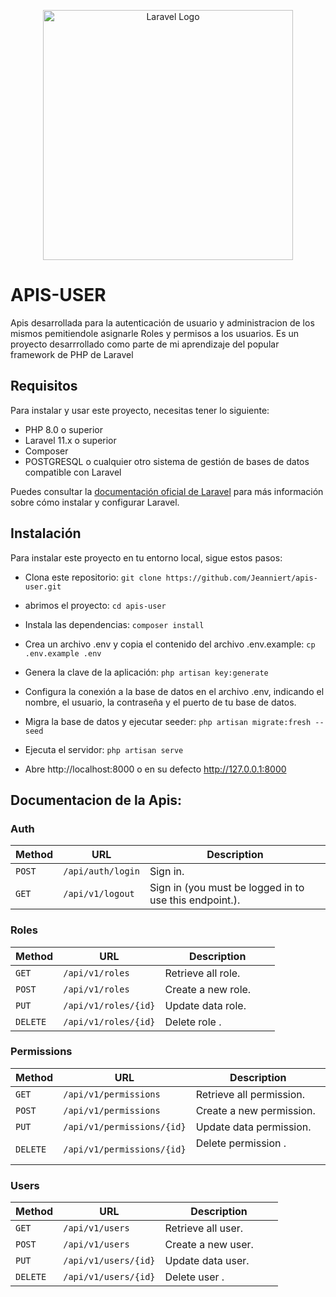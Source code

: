 <p align="center"><a href="https://laravel.com" target="_blank"><img src="https://raw.githubusercontent.com/laravel/art/master/logo-lockup/5%20SVG/2%20CMYK/1%20Full%20Color/laravel-logolockup-cmyk-red.svg" width="400" alt="Laravel Logo"></a></p>



# APIS-USER
Apis desarrollada para la autenticación de usuario y administracion de los mismos pemitiendole asignarle Roles y permisos a los usuarios. Es un proyecto desarrrollado como parte de mi aprendizaje del popular framework de PHP de Laravel 

## Requisitos
Para instalar y usar este proyecto, necesitas tener lo siguiente:

- PHP 8.0 o superior
- Laravel 11.x o superior
- Composer
- POSTGRESQL o cualquier otro sistema de gestión de bases de datos compatible con Laravel

Puedes consultar la [documentación oficial de Laravel](^1^) para más información sobre cómo instalar y configurar Laravel.

## Instalación
Para instalar este proyecto en tu entorno local, sigue estos pasos:

- Clona este repositorio:    `git clone https://github.com/Jeanniert/apis-user.git`

- abrimos el proyecto:     `cd apis-user`

- Instala las dependencias:    `composer install`

- Crea un archivo .env y copia el contenido del archivo .env.example:    `cp .env.example .env`

- Genera la clave de la aplicación:    `php artisan key:generate`

- Configura la conexión a la base de datos en el archivo .env, indicando el nombre, el usuario, la contraseña y el puerto de tu base de datos.

- Migra la base de datos y ejecutar seeder:    `php artisan migrate:fresh --seed`

- Ejecuta el servidor:    `php artisan serve`

- Abre http://localhost:8000 o en su defecto http://127.0.0.1:8000


## Documentacion de la Apis:

### Auth

| Method   | URL                                      | Description                              |
| -------- | ---------------------------------------- | ---------------------------------------- |
| `POST`   | `/api/auth/login`                        | Sign in.                        |
| `GET`    | `/api/v1/logout`                           | Sign in (you must be logged in to use this endpoint.).                    |



### Roles

| Method   | URL                                      | Description                              |
| -------- | ---------------------------------------- | ---------------------------------------- |
| `GET`    | `/api/v1/roles`                           | Retrieve all role.                    |
| `POST`   | `/api/v1/roles`                             | Create a new role.                    |
| `PUT`    | `/api/v1/roles/{id}`                        | Update data role.                     |
| `DELETE` | `/api/v1/roles/{id}`                        | Delete role .                    |



### Permissions

| Method   | URL                                      | Description                              |
| -------- | ---------------------------------------- | ---------------------------------------- |
| `GET`    | `/api/v1/permissions`                           | Retrieve all permission.                    |
| `POST`   | `/api/v1/permissions`                             | Create a new permission.                    |
| `PUT`    | `/api/v1/permissions/{id}`                        | Update data permission.                     |
| `DELETE` | `/api/v1/permissions/{id}`                        | Delete permission .                    |


### Users

| Method   | URL                                      | Description                              |
| -------- | ---------------------------------------- | ---------------------------------------- |
| `GET`    | `/api/v1/users`                           | Retrieve all user.                    |
| `POST`   | `/api/v1/users`                             | Create a new user.                    |
| `PUT`    | `/api/v1/users/{id}`                        | Update data user.                     |
| `DELETE` | `/api/v1/users/{id}`                        | Delete user .                    |
